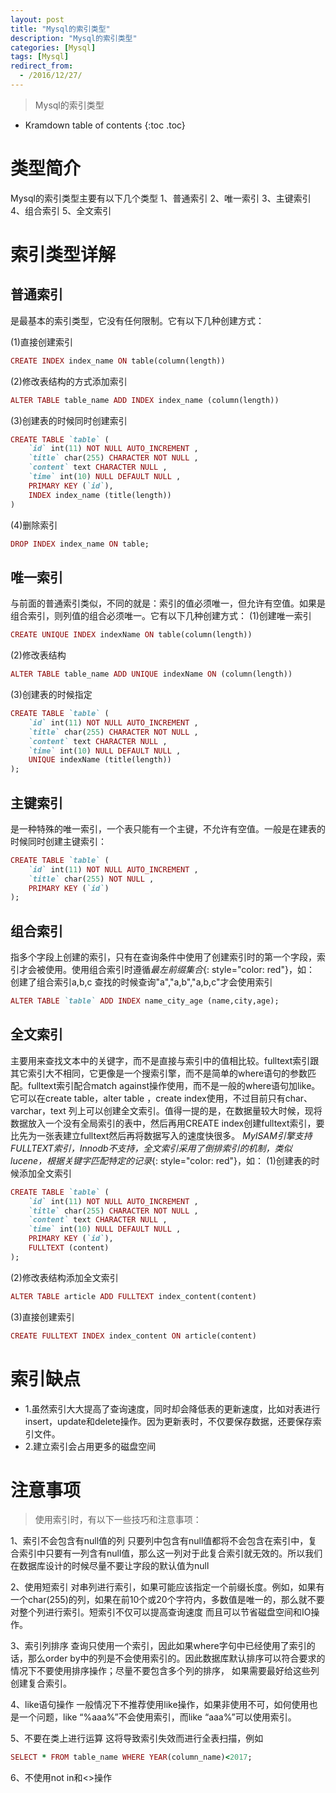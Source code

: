 ```yaml
---
layout: post
title: "Mysql的索引类型"
description: "Mysql的索引类型"
categories: [Mysql]
tags: [Mysql]
redirect_from:
  - /2016/12/27/
---
```


> Mysql的索引类型

* Kramdown table of contents
{:toc .toc}

# 类型简介

Mysql的索引类型主要有以下几个类型
1、普通索引
2、唯一索引
3、主键索引
4、组合索引
5、全文索引


# 索引类型详解

## 普通索引
是最基本的索引类型，它没有任何限制。它有以下几种创建方式：

(1)直接创建索引
~~~ ruby
CREATE INDEX index_name ON table(column(length))
~~~

(2)修改表结构的方式添加索引
~~~ ruby
ALTER TABLE table_name ADD INDEX index_name (column(length))
~~~

(3)创建表的时候同时创建索引
~~~ ruby
CREATE TABLE `table` (
    `id` int(11) NOT NULL AUTO_INCREMENT ,
    `title` char(255) CHARACTER NOT NULL ,
    `content` text CHARACTER NULL ,
    `time` int(10) NULL DEFAULT NULL ,
    PRIMARY KEY (`id`),
    INDEX index_name (title(length))
)
~~~

(4)删除索引
~~~ ruby
DROP INDEX index_name ON table;
~~~

## 唯一索引
与前面的普通索引类似，不同的就是：索引的值必须唯一，但允许有空值。如果是组合索引，则列值的组合必须唯一。它有以下几种创建方式：
(1)创建唯一索引
~~~ ruby
CREATE UNIQUE INDEX indexName ON table(column(length))
~~~

(2)修改表结构
~~~ ruby
ALTER TABLE table_name ADD UNIQUE indexName ON (column(length))
~~~

(3)创建表的时候指定
~~~ ruby
CREATE TABLE `table` (
    `id` int(11) NOT NULL AUTO_INCREMENT ,
    `title` char(255) CHARACTER NOT NULL ,
    `content` text CHARACTER NULL ,
    `time` int(10) NULL DEFAULT NULL ,
    UNIQUE indexName (title(length))
);
~~~

## 主键索引
是一种特殊的唯一索引，一个表只能有一个主键，不允许有空值。一般是在建表的时候同时创建主键索引：
~~~ ruby
CREATE TABLE `table` (
    `id` int(11) NOT NULL AUTO_INCREMENT ,
    `title` char(255) NOT NULL ,
    PRIMARY KEY (`id`)
);
~~~

## 组合索引
指多个字段上创建的索引，只有在查询条件中使用了创建索引时的第一个字段，索引才会被使用。使用组合索引时遵循*最左前缀集合*{: style="color: red"}，如：
创建了组合索引a,b,c 查找的时候查询"a","a,b","a,b,c"才会使用索引
~~~ ruby
ALTER TABLE `table` ADD INDEX name_city_age (name,city,age); 
~~~
## 全文索引
主要用来查找文本中的关键字，而不是直接与索引中的值相比较。fulltext索引跟其它索引大不相同，它更像是一个搜索引擎，而不是简单的where语句的参数匹配。fulltext索引配合match against操作使用，而不是一般的where语句加like。它可以在create table，alter table ，create index使用，不过目前只有char、varchar，text 列上可以创建全文索引。值得一提的是，在数据量较大时候，现将数据放入一个没有全局索引的表中，然后再用CREATE index创建fulltext索引，要比先为一张表建立fulltext然后再将数据写入的速度快很多。
*MyISAM引擎支持FULLTEXT索引，Innodb不支持，全文索引采用了倒排索引的机制，类似lucene，根据关键字匹配特定的记录*{: style="color: red"}，如：
(1)创建表的时候添加全文索引
~~~ ruby
CREATE TABLE `table` (
    `id` int(11) NOT NULL AUTO_INCREMENT ,
    `title` char(255) CHARACTER NOT NULL ,
    `content` text CHARACTER NULL ,
    `time` int(10) NULL DEFAULT NULL ,
    PRIMARY KEY (`id`),
    FULLTEXT (content)
);
~~~

(2)修改表结构添加全文索引
~~~ ruby
ALTER TABLE article ADD FULLTEXT index_content(content)
~~~

(3)直接创建索引
~~~ ruby
CREATE FULLTEXT INDEX index_content ON article(content)
~~~

# 索引缺点
* 1.虽然索引大大提高了查询速度，同时却会降低表的更新速度，比如对表进行insert，update和delete操作。因为更新表时，不仅要保存数据，还要保存索引文件。
* 2.建立索引会占用更多的磁盘空间

# 注意事项
> 使用索引时，有以下一些技巧和注意事项：

1、索引不会包含有null值的列
只要列中包含有null值都将不会包含在索引中，复合索引中只要有一列含有null值，那么这一列对于此复合索引就无效的。所以我们在数据库设计的时候尽量不要让字段的默认值为null

2、使用短索引
对串列进行索引，如果可能应该指定一个前缀长度。例如，如果有一个char(255)的列，如果在前10个或20个字符内，多数值是唯一的，那么就不要对整个列进行索引。短索引不仅可以提高查询速度
而且可以节省磁盘空间和IO操作。

3、索引列排序
查询只使用一个索引，因此如果where字句中已经使用了索引的话，那么order by中的列是不会使用索引的。因此数据库默认排序可以符合要求的情况下不要使用排序操作；尽量不要包含多个列的排序，
如果需要最好给这些列创建复合索引。

4、like语句操作
一般情况下不推荐使用like操作，如果非使用不可，如何使用也是一个问题，like “%aaa%”不会使用索引，而like “aaa%”可以使用索引。

5、不要在类上进行运算
这将导致索引失效而进行全表扫描，例如
~~~ ruby
SELECT * FROM table_name WHERE YEAR(column_name)<2017;
~~~

6、不使用not in和<>操作